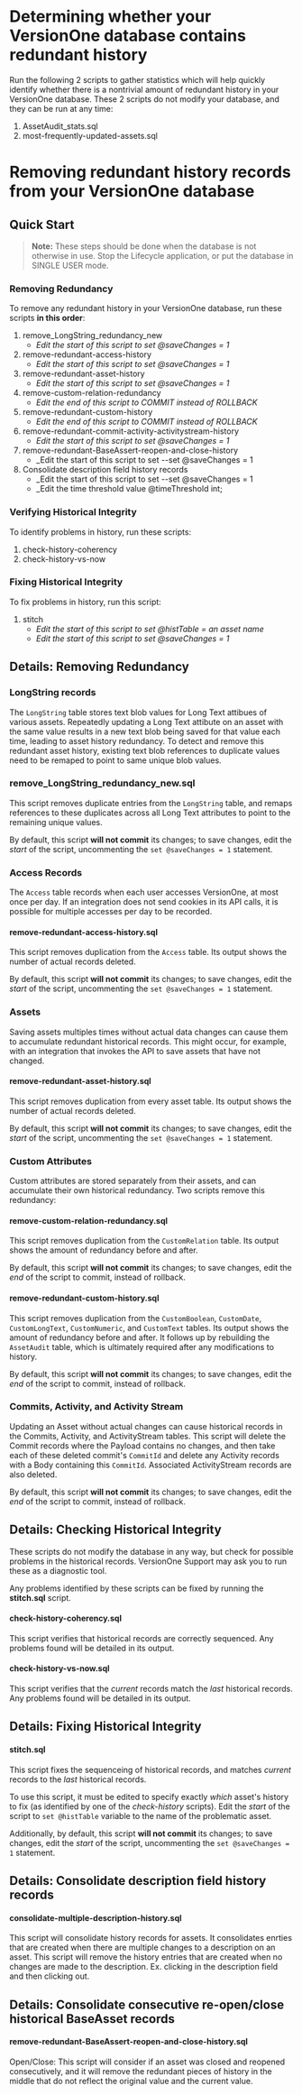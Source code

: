 # Determining whether your VersionOne database contains redundant history

Run the following 2 scripts to gather statistics which will help quickly identify whether there is a nontrivial amount of redundant history in your VersionOne database.  These 2 scripts do not modify your database, and they can be run at any time:

1. AssetAudit_stats.sql
2. most-frequently-updated-assets.sql

# Removing redundant history records from your VersionOne database

## Quick Start

>**Note:** These steps should be done when the database is not otherwise in use.
>Stop the Lifecycle application, or put the database in SINGLE USER mode.

### Removing Redundancy
To remove any redundant history in your VersionOne database, run these scripts **in this order**:

1. remove_LongString_redundancy_new
	- _Edit the start of this script to set @saveChanges = 1_
2. remove-redundant-access-history
	- _Edit the start of this script to set @saveChanges = 1_
3. remove-redundant-asset-history
	- _Edit the start of this script to set @saveChanges = 1_
4. remove-custom-relation-redundancy
	- _Edit the end of this script to COMMIT instead of ROLLBACK_
5. remove-redundant-custom-history
	- _Edit the end of this script to COMMIT instead of ROLLBACK_
6. remove-redundant-commit-activity-activitystream-history
	- _Edit the start of this script to set @saveChanges = 1_
7. remove-redundant-BaseAssert-reopen-and-close-history
	- _Edit the start of this script to set --set @saveChanges = 1
8. Consolidate description field history records
	- _Edit the start of this script to set --set @saveChanges = 1
	- _Edit the time threshold value @timeThreshold int;


### Verifying Historical Integrity
To identify problems in history, run these scripts:

1. check-history-coherency
1. check-history-vs-now

### Fixing Historical Integrity
To fix problems in history, run this script:

1. stitch
	- _Edit the start of this script to set @histTable = an asset name_
	- _Edit the start of this script to set @saveChanges = 1_


## Details: Removing Redundancy

### LongString records
The `LongString` table stores text blob values for Long Text attibues of various assets. Repeatedly updating a Long Text attibute on an asset with the same value results in a new text blob being saved for that value each time, leading to asset history redundancy. To detect and remove this redundant asset history, existing text blob references to duplicate values need to be remaped to point to same unique blob values.

### remove_LongString_redundancy_new.sql
This script removes duplicate entries from the `LongString` table, and remaps references to these duplicates across all Long Text attributes to point to the remaining unique values.

By default, this script **will not commit** its changes; to save changes, edit the _start_ of the script, uncommenting the `set @saveChanges = 1` statement.


### Access Records
The `Access` table records when each user accesses VersionOne, at most once per day.  If an integration does not send cookies in its API calls, it is possible for multiple accesses per day to be recorded.

#### remove-redundant-access-history.sql
This script removes duplication from the `Access` table.  Its output shows the number of actual records deleted.

By default, this script **will not commit** its changes; to save changes, edit the _start_ of the script, uncommenting the `set @saveChanges = 1` statement.


### Assets
Saving assets multiples times without actual data changes can cause them to accumulate redundant historical records.  This might occur, for example, with an integration that invokes the API to save assets that have not changed.

#### remove-redundant-asset-history.sql
This script removes duplication from every asset table.  Its output shows the number of actual records deleted.

By default, this script **will not commit** its changes; to save changes, edit the _start_ of the script, uncommenting the `set @saveChanges = 1` statement.


### Custom Attributes
Custom attributes are stored separately from their assets, and can accumulate their own historical redundancy. Two scripts remove this redundancy:

#### remove-custom-relation-redundancy.sql
This script removes duplication from the `CustomRelation` table. Its output shows the amount of redundancy before and after.

By default, this script **will not commit** its changes; to save changes, edit the _end_ of the script to commit, instead of rollback.

#### remove-redundant-custom-history.sql
This script removes duplication from the `CustomBoolean`, `CustomDate`, `CustomLongText`, `CustomNumeric`, and `CustomText` tables.  Its output shows the amount of redundancy before and after. It follows up by rebuilding the `AssetAudit` table, which is ultimately required after any modifications to history.

By default, this script **will not commit** its changes; to save changes, edit the _end_ of the script to commit, instead of rollback.

### Commits, Activity, and Activity Stream
Updating an Asset without actual changes can cause historical records in the Commits, Activity, and ActivityStream tables. This script will delete the Commit records where the Payload contains no changes, and then take each of these deleted commit's `CommitId` and delete any Activity records with a Body containing this `CommitId`. Associated ActivityStream records are also deleted.

By default, this script **will not commit** its changes; to save changes, edit the _end_ of the script to commit, instead of rollback.



## Details: Checking Historical Integrity
These scripts do not modify the database in any way, but check for possible problems in the historical records.  VersionOne Support may ask you to run these as a diagnostic tool.

Any problems identified by these scripts can be fixed by running the __stitch.sql__ script.

#### check-history-coherency.sql
This script verifies that historical records are correctly sequenced.  Any problems found will be detailed in its output.

#### check-history-vs-now.sql
This script verifies that the _current_ records match the _last_ historical records.  Any problems found will be detailed in its output.



## Details: Fixing Historical Integrity
#### stitch.sql
This script fixes the sequenceing of historical records, and matches _current_ records to the _last_ historical records.

To use this script, it must be edited to specify exactly _which_ asset's history to fix (as identified by one of the _check-history_ scripts).  Edit the _start_ of the script to `set @histTable` variable to the name of the problematic asset.

Additionally, by default, this script **will not commit** its changes; to save changes, edit the _start_ of the script, uncommenting the `set @saveChanges = 1` statement.


## Details: Consolidate description field history records
#### consolidate-multiple-description-history.sql
This script will consolidate history records for assets. It consolidates enrties that are created when there are multiple changes to a description on an asset. This script will remove the history entries that are created when no changes are made to the description. Ex. clicking in the description field and then clicking out.

## Details: Consolidate consecutive re-open/close historical BaseAsset records
#### remove-redundant-BaseAssert-reopen-and-close-history.sql
Open/Close: This script will consider if an asset was closed and reopened consecutively, and it will remove the redundant pieces of history in the middle that do not reflect the original value and the current value.
